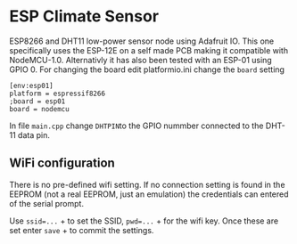 # ESP Climate Sensor
ESP8266 and DHT11 low-power sensor node using Adafruit IO.
This one specifically uses the ESP-12E on a self made PCB making it compatible with NodeMCU-1.0.
Alternativly it has also been tested with an ESP-01 using GPIO 0.
For changing the board edit platformio.ini change the `board` setting
```
[env:esp01]
platform = espressif8266
;board = esp01
board = nodemcu
```

In file `main.cpp` change `DHTPIN`to the GPIO nummber connected to the DHT-11 data pin.

## WiFi configuration
There is no pre-defined wifi setting. If no connection setting is found in the EEPROM (not a real EEPROM, just an emulation) the credentials can
entered of the serial prompt.

Use `ssid=...` + <Enter> to set the SSID, `pwd=...` + <Enter> for the wifi key. Once these are set enter `save` + <Enter> to commit the settings.
